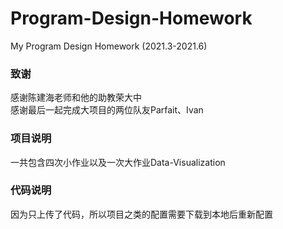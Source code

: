 # Program-Design-Homework
My Program Design Homework (2021.3-2021.6) 
### 致谢
感谢陈建海老师和他的助教荣大中\
感谢最后一起完成大项目的两位队友Parfait、Ivan
### 项目说明
一共包含四次小作业以及一次大作业Data-Visualization
### 代码说明
因为只上传了代码，所以项目之类的配置需要下载到本地后重新配置
